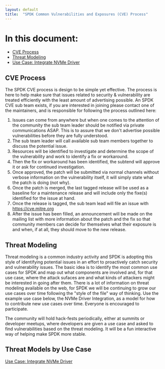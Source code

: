 ```yaml
---
layout: default
title:  "SPDK Common Vulnerabilities and Exposures (CVE) Process"
---
```


# In this document:

* [CVE Process](#cve)
* [Threat Modeling](#threat)
* [Use Case: Integrate NVMe Driver](#nvmeuse)

<a id="cve"></a>
## CVE Process

The SPDK CVE process is design to be simple yet effective. The process is here to help make sure that issues
related to security & vulnerability are treated efficiently with the least amount of advertising possible. An
SPDK CVE sub team exists, if you are interested in joining please contact one of the maintainers, and is
responsible for following the process outlined here:

1. Issues can come from anywhere but when one comes to the attention of the community the sub team leader should
be notified via private communications ASAP. This is to assure that we don't advertise possible vulnerabilities
before they are fully understood.
2. The sub team leader will call available sub team members together to discuss the potential issue.
3. Resources will be identified to investigate and determine the scope of the vulnerability and work to identify
a fix or workaround.
4. Then the fix or workaround has been identified, the subtend will approve it or ask for continued investigation.
5. Once approved, the patch will be submitted via normal channels without verbose information on the vulnerability
itself, it will simply state what the patch is doing (not why).
6. Once the patch is merged, the last tagged release will be used as a baseline for a maintenance release and will
include only the fixe(s) identified for the issue at hand.
7. Once the release is tagged, the sub team lead will file an issue with https://cve.mitre.org
8. After the issue has been filled, an announcement will be made on the mailing list with more information about
the patch and the fix so that community members can decide for themselves what their exposure is and when, if at
all, they should move to the new release.

<a id="threat"></a>
## Threat Modeling

Threat modeling is a common industry activity and SPDK is adopting this style of identifying potential issues in
an effort to proactively catch security and vulnerability issues. The basic idea is to identify the most common
use cases for SPDK and map out what components are involved and, for that use case, where the attack sufaces are
and what kinds of attackers might be interested in going after them. There is a lot of information on threat
modeling available on the web, for SPDK we will be continuing to grow our use cases over time following the
"style of the file" way of thinking. Use the example use case below, the NVMe Driver Integration, as a model
for how to contribute new use cases over time.  Everyone is encouraged to participate.

The community will hold hack-fests periodically, either at summits or developer meetups, where developers are given
a use case and asked to find vulnerabilities based on the threat modeling. It will be a fun interactive way of
helping make SPDK more stable.

<a id="nvmeuse"></a>
## Threat Models by Use Case

[Use Case: Integrate NVMe Driver](../files/NVMe-Threat-Model.pdf)
